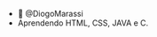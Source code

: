 - 👋 @DiogoMarassi
- Aprendendo HTML, CSS, JAVA e C.
<!---
DiogoMarassi/DiogoMarassi is a ✨ special ✨ repository because its `README.md` (this file) appears on your GitHub profile.
You can click the Preview link to take a look at your changes.
--->

